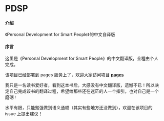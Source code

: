 # PDSP

#### 介绍
《Personal Development for Smart People》的中文自译版

#### 序言
这里是《Personal Development for Smart People》的中文翻译版，全程由个人完成。

该项目已经部署到 pages 服务上了，欢迎大家访问项目 **[pages](https://wtsnwei.github.io/pdsp/)**

我只是一名读书爱好者，看到这本书后，大感没有中文翻译版，遗憾不已！所以决定自己完成该书的翻译过程，希望给那些还在迷茫的人一个指引，也对自己是一个磨砺！

水平有限，只能勉强做到语义通顺（其实有些地方还没做到），欢迎在该项目的 issue 上提出建议！

